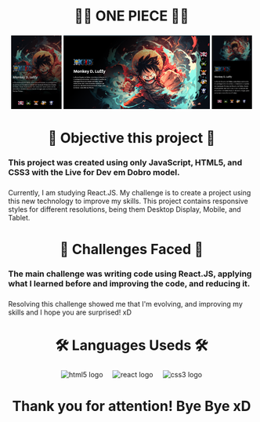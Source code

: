 <h1 align="center">🏴‍☠️ ONE PIECE 🏴‍☠️</h1>

###

<div align="center">
  <img height="150" src="./src/assets/images/readmeImages/Screenshot 2024-04-18 152028.png"  />
  <img height="150" src="./src/assets/images/readmeImages/Screenshot 2024-04-18 151957.png"  />
  <img height="150" src="./src/assets/images/readmeImages/Screenshot 2024-04-18 152051.png"  />
</div>

###

<h1 align="center">📘 Objective this project 📘</h1>

###

<h3 align="left">This project was created using only JavaScript, HTML5, and CSS3 with the Live for Dev em Dobro model.</h3>

###

<p align="left">Currently, I am studying React.JS. My challenge is to create a project using this new technology to improve my skills. This project contains responsive styles for different resolutions, being them Desktop Display, Mobile, and Tablet.</p>

###

<h1 align="center">🚧 Challenges Faced 🚧</h1>

###

<h3 align="left">The main challenge was writing code using React.JS, applying what I learned before and improving the code, and reducing it.</h3>

###

<p align="left">Resolving this challenge showed me that I'm evolving, and improving my skills and I hope you are surprised! xD</p>

###

<h1 align="center">🛠 Languages Useds 🛠</h1>

###

<div align="center">
  <img src="https://cdn.jsdelivr.net/gh/devicons/devicon/icons/html5/html5-original.svg" height="40" alt="html5 logo"  />
  <img width="12" />
  <img src="https://cdn.jsdelivr.net/gh/devicons/devicon/icons/react/react-original.svg" height="40" alt="react logo"  />
  <img width="12" />
  <img src="https://cdn.jsdelivr.net/gh/devicons/devicon/icons/css3/css3-original.svg" height="40" alt="css3 logo"  />
</div>

###

<h1 align="center">Thank you for attention! Bye Bye xD</h1>